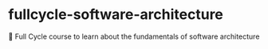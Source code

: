 # fullcycle-software-architecture

:house_with_garden: Full Cycle course to learn about the fundamentals of software architecture